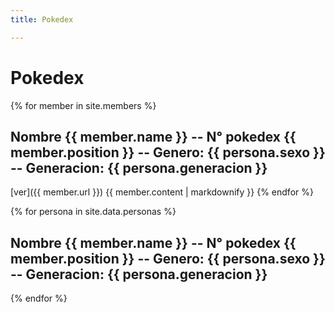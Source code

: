 ```yaml
---
title: Pokedex

---
```


# Pokedex


{% for member in site.members %}
  ## Nombre {{ member.name }} -- N° pokedex {{ member.position }} -- Genero: {{ persona.sexo }} -- Generacion: {{ persona.generacion }}
  [ver]({{ member.url }}) 
  {{ member.content | markdownify }}
{% endfor %}


{% for persona in site.data.personas %}
  ## Nombre {{ member.name }} -- N° pokedex {{ member.position }} -- Genero: {{ persona.sexo }} -- Generacion: {{ persona.generacion }}
{% endfor %}